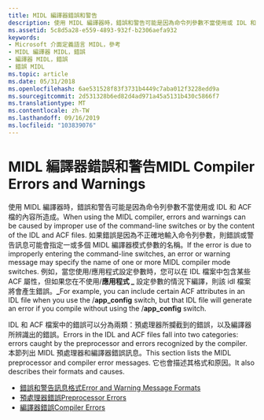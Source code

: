 ```yaml
---
title: MIDL 編譯器錯誤和警告
description: 使用 MIDL 編譯器時，錯誤和警告可能是因為命令列參數不當使用或 IDL 和 ACF 檔的內容所造成。
ms.assetid: 5c8d5a28-e559-4893-932f-b2306aefa932
keywords:
- Microsoft 介面定義語言 MIDL，參考
- MIDL 編譯器 MIDL，錯誤
- 編譯器 MIDL，錯誤
- 錯誤 MIDL
ms.topic: article
ms.date: 05/31/2018
ms.openlocfilehash: 6ae531528f83f3731b4449c7aba012f3228edd9a
ms.sourcegitcommit: 2d531328b6ed82d4ad971a45a5131b430c5866f7
ms.translationtype: MT
ms.contentlocale: zh-TW
ms.lasthandoff: 09/16/2019
ms.locfileid: "103839076"
---
```

# <a name="midl-compiler-errors-and-warnings"></a><span data-ttu-id="10851-107">MIDL 編譯器錯誤和警告</span><span class="sxs-lookup"><span data-stu-id="10851-107">MIDL Compiler Errors and Warnings</span></span>

<span data-ttu-id="10851-108">使用 MIDL 編譯器時，錯誤和警告可能是因為命令列參數不當使用或 IDL 和 ACF 檔的內容所造成。</span><span class="sxs-lookup"><span data-stu-id="10851-108">When using the MIDL compiler, errors and warnings can be caused by improper use of the command-line switches or by the content of the IDL and ACF files.</span></span> <span data-ttu-id="10851-109">如果錯誤是因為不正確地輸入命令列參數，則錯誤或警告訊息可能會指定一或多個 MIDL 編譯器模式參數的名稱。</span><span class="sxs-lookup"><span data-stu-id="10851-109">If the error is due to improperly entering the command-line switches, an error or warning message may specify the name of one or more MIDL compiler mode switches.</span></span> <span data-ttu-id="10851-110">例如，當您使用/應用程式設定參數時，您可以在 IDL 檔案中包含某些 ACF 屬性，但如果您在不使用/**應用程式 \_** 設定參數的情況下編譯，則該 idl 檔案將會產生錯誤。**\_**</span><span class="sxs-lookup"><span data-stu-id="10851-110">For example, you can include certain ACF attributes in an IDL file when you use the /**app\_config** switch, but that IDL file will generate an error if you compile without using the /**app\_config** switch.</span></span>

<span data-ttu-id="10851-111">IDL 和 ACF 檔案中的錯誤可以分為兩類：預處理器所攔截到的錯誤，以及編譯器所辨識出的錯誤。</span><span class="sxs-lookup"><span data-stu-id="10851-111">Errors in the IDL and ACF files fall into two categories: errors caught by the preprocessor and errors recognized by the compiler.</span></span> <span data-ttu-id="10851-112">本節列出 MIDL 預處理器和編譯器錯誤訊息。</span><span class="sxs-lookup"><span data-stu-id="10851-112">This section lists the MIDL preprocessor and compiler error messages.</span></span> <span data-ttu-id="10851-113">它也會描述其格式和原因。</span><span class="sxs-lookup"><span data-stu-id="10851-113">It also describes their formats and causes.</span></span>

-   [<span data-ttu-id="10851-114">錯誤和警告訊息格式</span><span class="sxs-lookup"><span data-stu-id="10851-114">Error and Warning Message Formats</span></span>](error-and-warning-message-formats.md)
-   [<span data-ttu-id="10851-115">預處理器錯誤</span><span class="sxs-lookup"><span data-stu-id="10851-115">Preprocessor Errors</span></span>](preprocessor-errors.md)
-   [<span data-ttu-id="10851-116">編譯器錯誤</span><span class="sxs-lookup"><span data-stu-id="10851-116">Compiler Errors</span></span>](compiler-errors.md)

 

 




